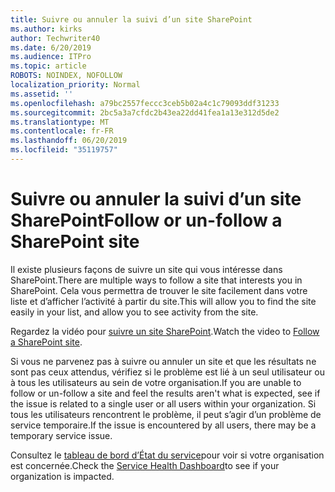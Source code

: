 ```yaml
---
title: Suivre ou annuler la suivi d’un site SharePoint
ms.author: kirks
author: Techwriter40
ms.date: 6/20/2019
ms.audience: ITPro
ms.topic: article
ROBOTS: NOINDEX, NOFOLLOW
localization_priority: Normal
ms.assetid: ''
ms.openlocfilehash: a79bc2557feccc3ceb5b02a4c1c79093ddf31233
ms.sourcegitcommit: 2bc5a3a7cfdc2b43ea22dd41fea1a13e312d5de2
ms.translationtype: MT
ms.contentlocale: fr-FR
ms.lasthandoff: 06/20/2019
ms.locfileid: "35119757"
---
```

# <a name="follow-or-un-follow-a-sharepoint-site"></a><span data-ttu-id="23204-102">Suivre ou annuler la suivi d’un site SharePoint</span><span class="sxs-lookup"><span data-stu-id="23204-102">Follow or un-follow a SharePoint site</span></span>

<span data-ttu-id="23204-103">Il existe plusieurs façons de suivre un site qui vous intéresse dans SharePoint.</span><span class="sxs-lookup"><span data-stu-id="23204-103">There are multiple ways to follow a site that interests you in SharePoint.</span></span> <span data-ttu-id="23204-104">Cela vous permettra de trouver le site facilement dans votre liste et d’afficher l’activité à partir du site.</span><span class="sxs-lookup"><span data-stu-id="23204-104">This will allow you to find the site easily in your list, and allow you to see activity from the site.</span></span> 

<span data-ttu-id="23204-105">Regardez la vidéo pour [suivre un site SharePoint](https://support.office.com/en-us/article/Video-Follow-a-SharePoint-site-33DB6FA5-9528-45D7-BCC7-F9C1FAAACAE0).</span><span class="sxs-lookup"><span data-stu-id="23204-105">Watch the video to [Follow a SharePoint site](https://support.office.com/en-us/article/Video-Follow-a-SharePoint-site-33DB6FA5-9528-45D7-BCC7-F9C1FAAACAE0).</span></span> 

<span data-ttu-id="23204-106">Si vous ne parvenez pas à suivre ou annuler un site et que les résultats ne sont pas ceux attendus, vérifiez si le problème est lié à un seul utilisateur ou à tous les utilisateurs au sein de votre organisation.</span><span class="sxs-lookup"><span data-stu-id="23204-106">If you are unable to follow or un-follow a site and feel the results aren't what is expected, see if the issue is related to a single user or all users within your organization.</span></span> <span data-ttu-id="23204-107">Si tous les utilisateurs rencontrent le problème, il peut s’agir d’un problème de service temporaire.</span><span class="sxs-lookup"><span data-stu-id="23204-107">If the issue is encountered by all users, there may be a temporary service issue.</span></span> 

<span data-ttu-id="23204-108">Consultez le [tableau de bord d’État du service](https://admin.microsoft.com/AdminPortal/Home#/servicehealth)pour voir si votre organisation est concernée.</span><span class="sxs-lookup"><span data-stu-id="23204-108">Check the [Service Health Dashboard](https://admin.microsoft.com/AdminPortal/Home#/servicehealth)to see if your organization is impacted.</span></span>
